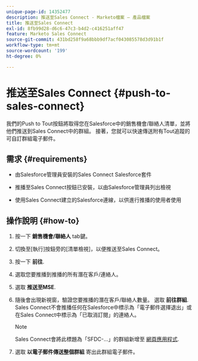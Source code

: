 ```yaml
---
unique-page-id: 14352477
description: 推送至Sales Connect - Marketo檔案 — 產品檔案
title: 推送至Sales Connect
exl-id: 8fb99d28-d6c6-47c3-b4d2-c416251aff47
feature: Marketo Sales Connect
source-git-commit: 431bd258f9a68bbb9df7acf043085578d3d91b1f
workflow-type: tm+mt
source-wordcount: '199'
ht-degree: 0%

---
```


# 推送至Sales Connect {#push-to-sales-connect}

我們的Push to Tout按鈕將取得您在Salesforce中的銷售機會/聯絡人清單，並將他們推送到Sales Connect中的群組。 接著，您就可以快速傳送附有Tout追蹤的可自訂群組電子郵件。

## 需求 {#requirements}

* 由Salesforce管理員安裝的Sales Connect Salesforce套件

* 推播至Sales Connect按鈕已安裝，以由Salesforce管理員列出檢視

* 使用Sales Connect建立的Salesforce連線，以供進行推播的使用者使用

## 操作說明 {#how-to}

1. 按一下 **銷售機會/聯絡人** tab鍵。
1. 切換至[執行]按鈕旁的[清單檢視]，以便推送至Sales Connect。
1. 按一下 **前往**.
1. 選取您要推播到推播的所有潛在客戶/連絡人。
1. 選取 **推送至MSE**.
1. 隨後會出現新視窗，驗證您要推播的潛在客戶/聯絡人數量。 選取 **前往群組**. Sales Connect不會推播任何在Salesforce中標示為「電子郵件選擇退出」或在Sales Connect中標示為「已取消訂閱」的連絡人。

   >[!NOTE]
   >
   >Sales Connect會將此標題為「SFDC-...」的群組新增至 [網頁應用程式](https://toutapp.com/login).

1. 選取 **以電子郵件傳送整個群組** 寄出此群組電子郵件。

